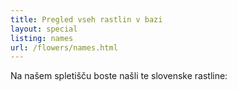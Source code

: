 ```yaml
---
title: Pregled vseh rastlin v bazi
layout: special
listing: names
url: /flowers/names.html
---
```

Na našem spletišču boste našli te slovenske rastline:
